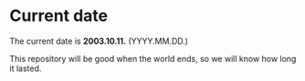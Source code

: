 # Current date

The current date is **2003.10.11.** (YYYY.MM.DD.)

This repository will be good when the world ends, so we will know how long it lasted.